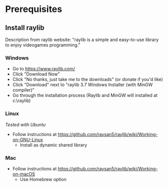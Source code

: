 # Prerequisites

## Install raylib
Description from raylib website: "raylib is a simple and easy-to-use library to enjoy videogames programming."
### Windows
- Go to https://www.raylib.com/
- Click "Download Now"
- Click "No thanks, just take me to the downloads" (or donate if you'd like)
- Click "Download" next to "raylib 3.7 Windows Installer (with MinGW compiler)"
- Go through the installation process (Raylib and MinGW will installed at c:\raylib)
### Linux
*Tested with Ubuntu*
- Follow instructions at https://github.com/raysan5/raylib/wiki/Working-on-GNU-Linux
  - Install as dynamic shared library
### Mac
- Follow instructions at https://github.com/raysan5/raylib/wiki/Working-on-macOS
  - Use Homebrew option
